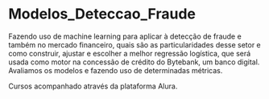 # Modelos_Deteccao_Fraude

Fazendo uso de machine learning para aplicar à detecção de fraude e também no mercado financeiro, quais são as particularidades desse setor e como construir, ajustar e escolher a melhor regressão logística, que será usada como motor na concessão de crédito do Bytebank, um banco digital.
Avaliamos os modelos e fazendo uso de determinadas métricas.

Cursos acompanhado através da plataforma Alura.
